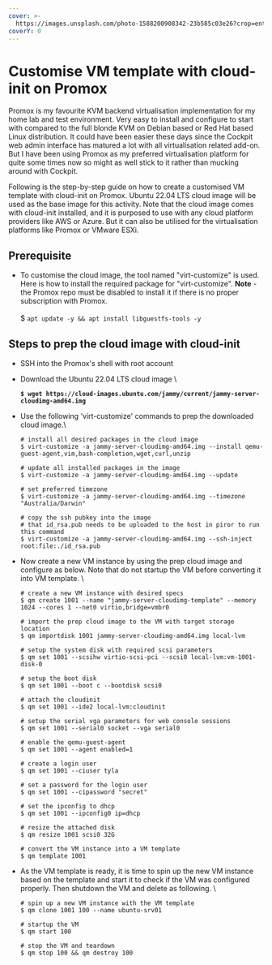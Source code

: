 ```yaml
---
cover: >-
  https://images.unsplash.com/photo-1588200908342-23b585c03e26?crop=entropy&cs=srgb&fm=jpg&ixid=M3wxOTcwMjR8MHwxfHNlYXJjaHw5fHx0ZW1wbGF0ZXxlbnwwfHx8fDE2OTkxNzc4ODJ8MA&ixlib=rb-4.0.3&q=85
coverY: 0
---
```


# Customise VM template with cloud-init on Promox

Promox is my favourite KVM backend virtualisation implementation for my home lab and test environment. Very easy to install and configure to start with compared to the full blonde KVM on Debian based or Red Hat based Linux distribution. It could have been easier these days since the Cockpit web admin interface has matured a lot with all virtualisation related add-on. But I have been using Promox as my preferred virtualisation platform for quite some times now so might as well stick to it rather than mucking around with Cockpit.&#x20;

Following is the step-by-step guide on how to create a customised VM template with cloud-init on Promox. Ubuntu 22.04 LTS cloud image will be used as the base image for this activity. Note that the cloud image comes with cloud-init installed, and it is purposed to use with any cloud platform providers like AWS or Azure. But it can also be utilised for the virtualisation platforms like Promox or VMware ESXi.&#x20;

## Prerequisite

* To customise the cloud image, the tool named "virt-customize" is used. Here is how to install the required package for "virt-customize". **Note** - the Promox repo must be disabled to install it if there is no proper subscription with Promox. \
  \
  $ `apt update -y && apt install libguestfs-tools -y`

## Steps to prep the cloud image with cloud-init&#x20;

* SSH into the Promox's shell with root account
*   Download the Ubuntu 22.04 LTS cloud image \


    <pre><code><strong>$ wget https://cloud-images.ubuntu.com/jammy/current/jammy-server-cloudimg-amd64.img
    </strong></code></pre>


*   Use the following 'virt-customize' commands to prep the downloaded cloud image.\


    ```
    # install all desired packages in the cloud image 
    $ virt-customize -a jammy-server-cloudimg-amd64.img --install qemu-guest-agent,vim,bash-completion,wget,curl,unzip

    # update all installed packages in the image
    $ virt-customize -a jammy-server-cloudimg-amd64.img --update

    # set preferred timezone
    $ virt-customize -a jammy-server-cloudimg-amd64.img --timezone "Australia/Darwin"

    # copy the ssh pubkey into the image
    # that id_rsa.pub needs to be uploaded to the host in piror to run this command
    $ virt-customize -a jammy-server-cloudimg-amd64.img --ssh-inject root:file:./id_rsa.pub
    ```


*   Now create a new VM instance by using the prep cloud image and configure as below. Note that do not startup the VM before converting it into VM template. \


    ```
    # create a new VM instance with desired specs
    $ qm create 1001 --name "jammy-server-cloudimg-template" --memory 1024 --cores 1 --net0 virtio,bridge=vmbr0

    # import the prep cloud image to the VM with target storage location
    $ qm importdisk 1001 jammy-server-cloudimg-amd64.img local-lvm

    # setup the system disk with required scsi parameters
    $ qm set 1001 --scsihw virtio-scsi-pci --scsi0 local-lvm:vm-1001-disk-0

    # setup the boot disk
    $ qm set 1001 --boot c --bootdisk scsi0

    # attach the cloudinit
    $ qm set 1001 --ide2 local-lvm:cloudinit

    # setup the serial vga parameters for web console sessions
    $ qm set 1001 --serial0 socket --vga serial0

    # enable the qemu-guest-agent 
    $ qm set 1001 --agent enabled=1

    # create a login user
    $ qm set 1001 --ciuser tyla

    # set a password for the login user
    $ qm set 1001 --cipassword "secret"

    # set the ipconfig to dhcp
    $ qm set 1001 --ipconfig0 ip=dhcp

    # resize the attached disk
    $ qm resize 1001 scsi0 32G

    # convert the VM instance into a VM template
    $ qm template 1001
    ```


*   As the VM template is ready, it is time to spin up the new VM instance based on the template and start it to check if the VM was configured properly. Then shutdown the VM and delete as following. \


    ```
    # spin up a new VM instance with the VM template
    $ qm clone 1001 100 --name ubuntu-srv01

    # startup the VM
    $ qm start 100

    # stop the VM and teardown
    $ qm stop 100 && qm destroy 100
    ```

